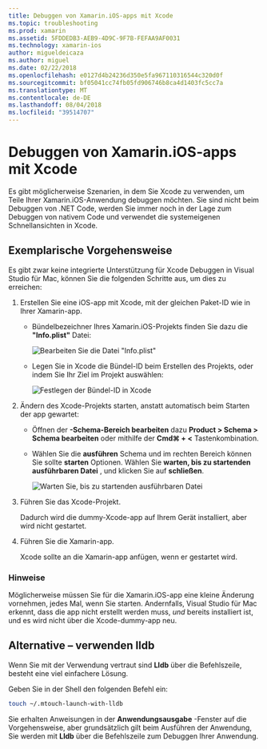```yaml
---
title: Debuggen von Xamarin.iOS-apps mit Xcode
ms.topic: troubleshooting
ms.prod: xamarin
ms.assetid: 5FDDEDB3-AEB9-4D9C-9F7B-FEFAA9AF0031
ms.technology: xamarin-ios
author: migueldeicaza
ms.author: miguel
ms.date: 02/22/2018
ms.openlocfilehash: e0127d4b24236d350e5fa967110316544c320d0f
ms.sourcegitcommit: bf05041cc74fb05fd906746b8ca4d1403fc5cc7a
ms.translationtype: MT
ms.contentlocale: de-DE
ms.lasthandoff: 08/04/2018
ms.locfileid: "39514707"
---
```

# <a name="debugging-xamarinios-apps-with-xcode"></a>Debuggen von Xamarin.iOS-apps mit Xcode

Es gibt möglicherweise Szenarien, in dem Sie Xcode zu verwenden, um Teile Ihrer Xamarin.iOS-Anwendung debuggen möchten. Sie sind nicht beim Debuggen von .NET Code, werden Sie immer noch in der Lage zum Debuggen von nativem Code und verwendet die systemeigenen Schnellansichten in Xcode.

## <a name="walkthrough"></a>Exemplarische Vorgehensweise

Es gibt zwar keine integrierte Unterstützung für Xcode Debuggen in Visual Studio für Mac, können Sie die folgenden Schritte aus, um dies zu erreichen:

1. Erstellen Sie eine iOS-app mit Xcode, mit der gleichen Paket-ID wie in Ihrer Xamarin-app.
   
    - Bündelbezeichner Ihres Xamarin.iOS-Projekts finden Sie dazu die **"Info.plist"** Datei:

        ![Bearbeiten Sie die Datei "Info.plist"](debugging-with-xcode-images/vsmac-infoplist.png "Info.list bearbeiten")

    - Legen Sie in Xcode die Bündel-ID beim Erstellen des Projekts, oder indem Sie Ihr Ziel im Projekt auswählen:

        ![Festlegen der Bündel-ID in Xcode](debugging-with-xcode-images/xcode-bundle.png "Festlegen der Bündel-ID in Xcode")

2. Ändern des Xcode-Projekts starten, anstatt automatisch beim Starten der app gewartet:

    - Öffnen der **-Schema-Bereich bearbeiten** dazu **Product > Schema > Schema bearbeiten** oder mithilfe der **Cmd⌘ + <** Tastenkombination.

    - Wählen Sie die **ausführen** Schema und im rechten Bereich können Sie sollte **starten** Optionen. Wählen Sie **warten, bis zu startenden ausführbaren Datei** , und klicken Sie auf **schließen**.

        ![Warten Sie, bis zu startenden ausführbaren Datei](debugging-with-xcode-images/xcode-schemes.png "warten, bis zu startenden ausführbaren Datei")

3. Führen Sie das Xcode-Projekt.

    Dadurch wird die dummy-Xcode-app auf Ihrem Gerät installiert, aber wird nicht gestartet.

4. Führen Sie die Xamarin-app.

    Xcode sollte an die Xamarin-app anfügen, wenn er gestartet wird.

### <a name="caveats"></a>Hinweise

Möglicherweise müssen Sie für die Xamarin.iOS-app eine kleine Änderung vornehmen, jedes Mal, wenn Sie starten. Andernfalls, Visual Studio für Mac erkennt, dass die app nicht erstellt werden muss, *und* bereits installiert ist, und es wird nicht über die Xcode-dummy-app neu.

## <a name="alternative---using-lldb"></a>Alternative – verwenden lldb

Wenn Sie mit der Verwendung vertraut sind **Lldb** über die Befehlszeile, besteht eine viel einfachere Lösung.

Geben Sie in der Shell den folgenden Befehl ein:

```bash
touch ~/.mtouch-launch-with-lldb
```

Sie erhalten Anweisungen in der **Anwendungsausgabe** -Fenster auf die Vorgehensweise, aber grundsätzlich gilt beim Ausführen der Anwendung, Sie werden mit **Lldb** über die Befehlszeile zum Debuggen Ihrer Anwendung.

